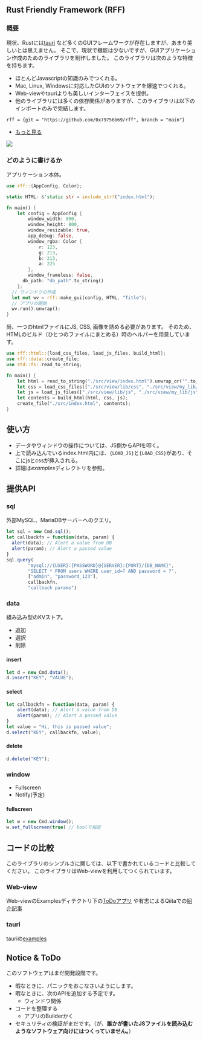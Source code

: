 ## Rust Friendly Framework (RFF)

### 概要
現状、Rustには[tauri](https://github.com/tauri-apps/tauri) など多くのGUIフレームワークが存在しますが、あまり美しいとは思えません。
そこで、現状で機能は少ないですが、GUIアプリケーション作成のためのライブラリを制作しました。
このライブラリは次のような特徴を持ちます。

- ほとんどJavascriptの知識のみでつくれる。
- Mac, Linux, Windowsに対応したGUIのソフトウェアを爆速でつくれる。
- Web-viewやtauriよりも美しいインターフェイスを提供。
- 他のライブラリには多くの依存関係がありますが、このライブラリは以下のインポートのみで完結します。

`rff = {git = "https://github.com/0x79756b69/rff", branch = "main"}`

- [もっと見る](http://zenn.dev/0x/articles/ae4ce76f58ee65)

[![](http://img.youtube.com/vi/xgTBCUP3aq4/0.jpg)](http://www.youtube.com/watch?v=xgTBCUP3aq4 "")

### どのように書けるか
アプリケーション本体。
```rust
use rff::{AppConfig, Color};

static HTML: &'static str = include_str!("index.html");

fn main() {
    let config = AppConfig {
        window_width: 800,
        window_height: 800,
        window_resizable: true,
        app_debug: false,
        window_rgba: Color {
            r: 123,
            g: 213,
            b: 213,
            a: 225
        },
        window_frameless: false,
      db_path: "db_path".to_string()
    };
  // ウィンドウの作成
  let mut wv = rff::make_gui(config, HTML, "Title");
  // アプリの開始
  wv.run().unwrap();
}
```
尚、一つのhtmlファイルにJS, CSS, 画像を詰める必要があります。
そのため、HTMLのビルド（ひとつのファイルにまとめる）時のヘルパーを用意しています。
```rust
use rff::html::{load_css_files, load_js_files, build_html};
use rff::data::create_file;
use std::fs::read_to_string;

fn main() {
    let html = read_to_string("./src/view/index.html").unwrap_or("".to_string());
    let css = load_css_files(["./src/view/lib/css", "./src/view/my_lib/css"].to_vec());
    let js = load_js_files(["./src/view/lib/js", "./src/view/my_lib/js"].to_vec());
    let contents = build_html(html, css, js);
    create_file("./src/index.html", contents);
}
```

## 使い方
- データやウィンドウの操作については、JS側からAPIを叩く。
- 上で読み込んでいるindex.html内には、`{LOAD_JS}`と`{LOAD_CSS}`があり、そこにjsとcssが挿入される。
- 詳細は*examples*ディレクトリを参照。

## 提供API
### sql
外部MySQL、MariaDBサーバーへのクエリ。
```js
let sql = new Cmd.sql();
let callbackfn = function(data, param) {
  alert(data); // Alert a value from DB
  alert(param); // Alert a passed value
}
sql.query(
        "mysql://{USER}:{PASSWORD}@{SERVER}:{PORT}/{DB_NAME}",
        "SELECT * FROM users WHERE user_id=? AND password = ?",
        ["admin", "password_123"],
        callbackfn,
        "callback params")
```

### data
組み込み型のKVストア。
- 追加
- 選択
- 削除

#### insert
```js
let d = new Cmd.data();
d.insert("KEY", "VALUE");
```

#### select
```js
let callbackfn = function(data, param) {
    alert(data); // Alert a value from DB
    alert(param); // Alert a passed value
}
let value = "Hi, this is passed value";
d.select("KEY", callbackfn, value);
```

#### delete
```js
d.delete("KEY");
```

### window
- Fullscreen
- Notify(予定)

#### fullscreen
```js
let w = new Cmd.window();
w.set_fullscreen(true) // boolで指定
```

## コードの比較
このライブラリのシンプルさに関しては、以下で書かれているコードと比較してください。
このライブラリはWeb-viewを利用してつくられています。
### Web-view
Web-viewのExamplesディテクトリ下の[ToDoアプリ](https://github.com/Boscop/web-view/blob/master/examples/todo.rs) や有志によるQiitaでの[紹介記事](https://qiita.com/osanshouo/items/7966ecbd41bc3ce611dd)

### tauri
tauriの[examples](https://github.com/tauri-apps/examples/tree/dev/tauri/communication)



## Notice & ToDo
このソフトウェアはまだ開発段階です。
- 暇なときに、パニックをおこなさいようにします。
- 暇なときに、次のAPIを追加する予定です。
    - ウィンドウ関係
- コードを整理する
    - アプリのBuilderかく
- セキュリティの検証がまだです。（が、**誰かが書いたJSファイルを読み込むようなソフトウェア向けにはつくっていません。**）



[comment]: <> (## WIP Memo)

[comment]: <> (1. APIを提供する)

[comment]: <> (2. APIについてドキュメント書く。)

[comment]: <> (3. htmlビルド時にデフォルトでJSとCSSの圧縮。)

[comment]: <> (4. APIがまだ同期処理しか対応してない。→非同期に対応する。&#40;かも&#41;)


[comment]: <> (#### window)

[comment]: <> (ウィンドウ関連のイベント)

[comment]: <> (- マルチウィンドウ（インスタンス）)

[comment]: <> (- ウィンドウ無効化)

[comment]: <> (- フルスクリーン変更)

[comment]: <> (- タイトル変更)

[comment]: <> (#### http)

[comment]: <> (JSからHTTP送信できるけど？ここらへんはセキュリティを含め要検討)

